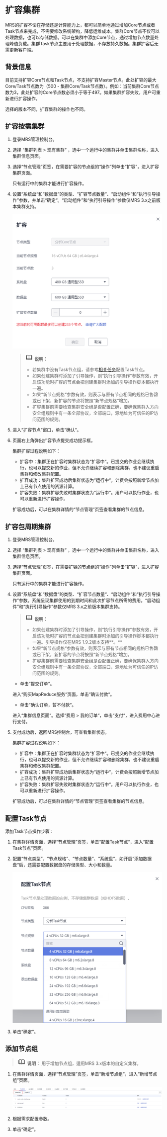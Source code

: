 # 扩容集群<a name="mrs_01_0063"></a>

MRS的扩容不论在存储还是计算能力上，都可以简单地通过增加Core节点或者Task节点来完成，不需要修改系统架构，降低运维成本。集群Core节点不仅可以处理数据，也可以存储数据。可以在集群中添加Core节点，通过增加节点数量处理峰值负载。集群Task节点主要用于处理数据，不存放持久数据。集群扩容后无需更新客户端。

## 背景信息<a name="section2893608111055"></a>

目前支持扩容Core节点和Task节点，不支持扩容Master节点。此处扩容的最大Core/Task节点数为（500 - 集群Core/Task节点数）。例如：当前集群Core节点数为3，此处扩容的Core节点数必须小于等于497。如果集群扩容失败，用户可重新进行扩容操作。

选择的版本不同，扩容集群的操作也不同。

## 扩容按需集群<a name="section4891160995023"></a>

1.  登录MRS管理控制台。
2.  选择  “集群列表  \>  现有集群“  ，选中一个运行中的集群并单击集群名称，进入集群信息页面。
3.  选择“节点管理”页签，在需要扩容的节点组的“操作”列单击“扩容”，进入扩容集群页面。

    只有运行中的集群才能进行扩容操作。

4.  设置“系统盘“和“数据盘“的类型、“扩容节点数量“、“启动组件”和“执行引导操作”参数，并单击“确定“。“启动组件”和“执行引导操作”参数仅MRS 3.x之前版本集群支持。

    ![](figures/5-3-扩容集群.png)

    >![](public_sys-resources/icon-note.gif) **说明：** 
    >-   若集群中没有Task节点组，请参考[相关任务](#section60245328163721)配置Task节点。
    >-   如果创建集群时添加了引导操作，则“执行引导操作”参数有效，开启该功能时扩容的节点会把创建集群时添加的引导操作脚本都执行一遍。
    >-   如果“新节点规格“参数有效，则表示与原有节点相同的规格已售罄或已下架，新扩容的节点将按照“新节点规格“增加。
    >-   扩容集群前需要检查集群安全组是否配置正确，要确保集群入方向安全组规则中有一条全部协议，全部端口，源地址为可信任的IP访问范围的规则。

5.  进入“扩容节点“窗口，单击“确认“。
6.  页面右上角弹出扩容节点提交成功提示框。

    集群扩容过程说明如下：

    -   扩容中：集群正在扩容时集群状态为“扩容中“。已提交的作业会继续执行，也可以提交新的作业，但不允许继续扩容和删除集群，也不建议重启集群和修改集群配置。
    -   扩容成功：集群扩容成功后集群状态为“运行中“，计费会按照新增节点加上已有节点使用的资源计算。
    -   扩容失败：集群扩容失败时集群状态为“运行中“。用户可以执行作业，也可以重新进行扩容操作。

    扩容成功后，可以在集群详情的“节点管理”页签查看集群的节点信息。


## 扩容包周期集群<a name="section45308593102934"></a>

1.  登录MRS管理控制台。
2.  选择  “集群列表  \>  现有集群“  ，选中一个运行中的集群并单击集群名称，进入集群信息页面。
3.  选择“节点管理”页签，在需要扩容的节点组的“操作”列单击“扩容”，进入扩容集群页面。

    只有运行中的集群才能进行扩容操作。

4.  设置“系统盘“和“数据盘“的类型、“扩容节点数量“、“启动组件”和“执行引导操作”参数。系统呈现集群使用的到期时间和此次扩容节点所需的费用。“启动组件”和“执行引导操作”参数仅MRS 3.x之前版本集群支持。

    >![](public_sys-resources/icon-note.gif) **说明：** 
    >-   如果创建集群时添加了引导操作，则“执行引导操作”参数有效，开启该功能时扩容的节点会把创建集群时添加的引导操作脚本都执行一遍。引导操作仅在MRS 1.9.2版本支持**。**
    >-   如果“新节点规格“参数有效，则表示与原有节点相同的规格已售罄或已下架，新扩容的节点将按照“新节点规格“增加。
    >-   扩容集群前需要检查集群安全组是否配置正确，要确保集群入方向安全组规则中有一条全部协议，全部端口，源地址为可信任的IP访问范围的规则。

    -   单击“提交订单“。

    进入“购买MapReduce服务“页面，单击“确认付款“。

    -   单击“确认订单，暂不付款“。

    进入“集群信息页面“。选择“费用 \> 我的订单“，单击“支付“，进入费用中心进行支付。

5.  支付成功后，返回MRS控制台，可查看集群状态。

    集群扩容过程说明如下：

    -   扩容中：集群正在扩容时集群状态为“扩容中“。已提交的作业会继续执行，也可以提交新的作业，但不允许继续扩容和删除集群，也不建议重启集群和修改集群配置。
    -   扩容成功：集群扩容成功后集群状态为“运行中“，计费会按照新增节点加上已有节点使用的资源计算。
    -   扩容失败：集群扩容失败时集群状态为“运行中“。用户可以执行作业，也可以重新进行扩容操作。

    扩容成功后，可以在集群详情的“节点管理”页签查看集群的节点信息。


## 配置Task节点<a name="section60245328163721"></a>

添加Task节点操作步骤：

1.  在集群详情页面，选择“节点管理”页签，单击“配置Task节点“，进入“配置Task节点”页面。
2.  配置“节点类型“、“节点规格“、“节点数量“、“系统盘“，如开启“添加数据盘“后，还需要配置数据盘的存储类型、大小和数量。

    ![](figures/5-3-节点规格.png)

3.  单击“确定“。

## 添加节点组<a name="section8614439391"></a>

>![](public_sys-resources/icon-note.gif) **说明：** 
>用于增加节点组，适用MRS 3.x版本的自定义集群。

1.  在集群详情页面，选择“节点管理”页签，单击“新增节点组“，进入“新增节点组”页面。

    ![](figures/5-3-新增节点组.png)

2.  根据需求配置参数。
3.  单击“确定”。


